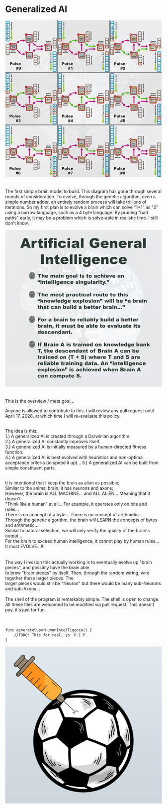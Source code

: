 # Generalized AI

![alt text](https://github.com/nraptis/GeneralAI/blob/main/brain_test_dinky_boy.jpg)</br></br>
</br>
The first simple brain model to build. This diagram has gone through several rounds of consideration. To evolve, through the genetic algorithm, even a simple number adder, an entirely random process will take trillions of iterations. So my first plan is to evolve a brain which can solve "1+1" as "2" using a narrow language, such as a 4 byte language. By pruning "bad paths" early, it may be a problem which is solve-able in realistic time. I still don't know.

![alt text](https://raw.githubusercontent.com/nraptis/GeneralAI/main/1000_yard_view.jpg)</br></br>
</br>
This is the overview / meta goal...

Anyone is allowed to contribute to this. I will review any pull request until April 17, 2028, at which time I will re-evaluate this policy.</br></br>

The idea is this:</br>
1.) A generalized AI is created through a Darwinian algorithm.</br>
2.) A generalized AI constantly improves itself.</br>
3.) A generalized AI is initially measured by a human-directed fitness function.</br>
4.) A generalized AI is best evolved with heuristics and non-optimal acceptance criteria (to speed it up)...
5.) A generalized AI can be built from simple constituent parts.</br></br>



It is intentional that I keep the brain as alien as possible;</br>
Similar to the animal brain, it has neurons and axons;</br>
However, the brain is ALL MACHINE... and ALL ALIEN... Meaning that it doesn't</br>
"Think like a human" at all... For example, it operates only on bits and rules...</br>
There is no concept of a byte... There is no concept of arithmetic...</br>
Through the genetic algorithm, the brain will LEARN the concepts of bytes and arithmetic...</br>
Similar to natural selection, we will only verify the quality of the brain's output...</br>
For the brain to exceed human intelligence, it cannot play by human rules... It must EVOLVE...!!!</br></br></br>
The way I invision this actually working is to eventually evolve up "brain pieces", and possibly have the brain able</br>
to brew "brain pieces" by itself. Then, through the random wiring, wire together these larger pieces. The</br>
larger pieces would still be "Neuron" but there would be many sub-Neurons and sub-Axons...
</br></br>
The shell of the program is remarkably simple. The shell is open to change. All these files are welcomed to be modified via pull request. This doesn't pay, it's just for fun.</br></br>
</br>

```
func generateSuperHumanIntelligence() {
    //TODO: This for real, yo. R.I.P.
}
```

![alt text](https://raw.githubusercontent.com/nraptis/GeneralAI/main/research.png)</br></br>

